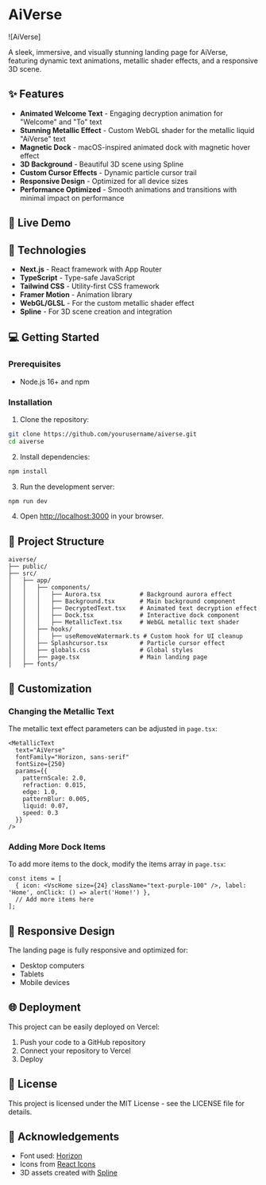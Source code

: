 # AiVerse

![AiVerse]

A sleek, immersive, and visually stunning landing page for AiVerse, featuring dynamic text animations, metallic shader effects, and a responsive 3D scene.

## ✨ Features

- **Animated Welcome Text** - Engaging decryption animation for "Welcome" and "To" text
- **Stunning Metallic Effect** - Custom WebGL shader for the metallic liquid "AiVerse" text
- **Magnetic Dock** - macOS-inspired animated dock with magnetic hover effect
- **3D Background** - Beautiful 3D scene using Spline
- **Custom Cursor Effects** - Dynamic particle cursor trail
- **Responsive Design** - Optimized for all device sizes
- **Performance Optimized** - Smooth animations and transitions with minimal impact on performance

## 🚀 Live Demo



## 🔧 Technologies

- **Next.js** - React framework with App Router
- **TypeScript** - Type-safe JavaScript
- **Tailwind CSS** - Utility-first CSS framework
- **Framer Motion** - Animation library
- **WebGL/GLSL** - For the custom metallic shader effect
- **Spline** - For 3D scene creation and integration

## 💻 Getting Started

### Prerequisites

- Node.js 16+ and npm

### Installation

1. Clone the repository:
```bash
git clone https://github.com/yourusername/aiverse.git
cd aiverse
```

2. Install dependencies:
```bash
npm install
```

3. Run the development server:
```bash
npm run dev
```

4. Open [http://localhost:3000](http://localhost:3000) in your browser.

## 📁 Project Structure

```
aiverse/
├── public/
├── src/
│   ├── app/
│   │   ├── components/
│   │   │   ├── Aurora.tsx           # Background aurora effect
│   │   │   ├── Background.tsx       # Main background component
│   │   │   ├── DecryptedText.tsx    # Animated text decryption effect
│   │   │   ├── Dock.tsx             # Interactive dock component
│   │   │   ├── MetallicText.tsx     # WebGL metallic text shader
│   │   ├── hooks/
│   │   │   ├── useRemoveWatermark.ts # Custom hook for UI cleanup
│   │   ├── Splashcursor.tsx         # Particle cursor effect
│   │   ├── globals.css              # Global styles
│   │   ├── page.tsx                 # Main landing page
│   ├── fonts/
```

## 🎨 Customization

### Changing the Metallic Text

The metallic text effect parameters can be adjusted in `page.tsx`:

```tsx
<MetallicText 
  text="AiVerse"
  fontFamily="Horizon, sans-serif"
  fontSize={250}
  params={{
    patternScale: 2.0,
    refraction: 0.015,
    edge: 1.0,
    patternBlur: 0.005,
    liquid: 0.07,
    speed: 0.3
  }}
/>
```

### Adding More Dock Items

To add more items to the dock, modify the items array in `page.tsx`:

```tsx
const items = [
  { icon: <VscHome size={24} className="text-purple-100" />, label: 'Home', onClick: () => alert('Home!') },
  // Add more items here
];
```

## 📱 Responsive Design

The landing page is fully responsive and optimized for:
- Desktop computers
- Tablets
- Mobile devices

## 🌐 Deployment

This project can be easily deployed on Vercel:

1. Push your code to a GitHub repository
2. Connect your repository to Vercel
3. Deploy

## 📝 License

This project is licensed under the MIT License - see the LICENSE file for details.

## 🙏 Acknowledgements

- Font used: [Horizon](https://horizon.xyz)
- Icons from [React Icons](https://react-icons.github.io/react-icons/)
- 3D assets created with [Spline](https://spline.design)

